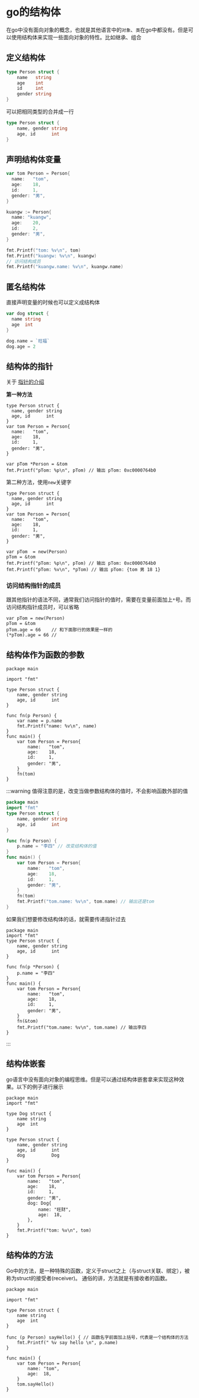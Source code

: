 
# go的结构体

在go中没有面向对象的概念，也就是其他语言中的`对象`、`类`在go中都没有。但是可以使用结构体来实现一些面向对象的特性。比如继承、组合

## 定义结构体
```go
type Person struct {
	name   string
	age    int
	id     int
	gender string
}
```
可以把相同类型的合并成一行
```go
type Person struct {
	name, gender string
	age, id      int
}
```
## 声明结构体变量


```go
var tom Person = Person{
  name:   "tom",
  age:    18,
  id:     1,
  gender: "男",
}

kuangw := Person{
  name: "kuangw",
  age:    20,
  id:     2,
  gender: "男",
}

fmt.Printf("tom: %v\n", tom)
fmt.Printf("kuangw: %v\n", kuangw)
// 访问结构成员
fmt.Printf("kuangw.name: %v\n", kuangw.name)
```


## 匿名结构体
直接声明变量的时候也可以定义成结构体
```go
var dog struct {
  name string
  age  int
}

dog.name = `旺福`
dog.age = 2
```


## 结构体的指针

关于 [指针的介绍](./pointer.md)


**第一种方法**
```go{12}
type Person struct {
  name, gender string
  age, id      int
}
var tom Person = Person{
  name:   "tom",
  age:    18,
  id:     1,
  gender: "男",
}

var pTom *Person = &tom
fmt.Printf("pTom: %p\n", pTom) // 输出 pTom: 0xc0000764b0
```
第二种方法，使用`new`关键字

```go{12,13}
type Person struct {
  name, gender string
  age, id      int
}
var tom Person = Person{
  name:   "tom",
  age:    18,
  id:     1,
  gender: "男",
}

var pTom  = new(Person)
pTom = &tom
fmt.Printf("pTom: %p\n", pTom) // 输出 pTom: 0xc0000764b0
fmt.Printf("pTom: %v\n", *pTom) // 输出 pTom: {tom 男 18 1}
```
### 访问结构指针的成员

跟其他指针的语法不同，通常我们访问指针的值时，需要在变量前面加上`*`号。而访问结构指针成员时，可以省略
```go{3,4}
var pTom = new(Person)
pTom = &tom
pTom.age = 66    // 和下面那行的效果是一样的
(*pTom).age = 66 //
```


## 结构体作为函数的参数
```go{10-13}
package main

import "fmt"

type Person struct {
	name, gender string
	age, id      int
}

func fn(p Person) {
	var name = p.name
	fmt.Printf("name: %v\n", name)
}
func main() {
	var tom Person = Person{
		name:   "tom",
		age:    18,
		id:     1,
		gender: "男",
	}
	fn(tom)
}
```
:::warning
值得注意的是，改变当做参数结构体的值时，不会影响函数外部的值
```go
package main
import "fmt"
type Person struct {
	name, gender string
	age, id      int
}

func fn(p Person) {
	p.name = "李四" // 改变结构体的值
}
func main() {
	var tom Person = Person{
		name:   "tom",
		age:    18,
		id:     1,
		gender: "男",
	}
	fn(tom)
	fmt.Printf("tom.name: %v\n", tom.name) // 输出还是tom
}
```
如果我们想要修改结构体的话，就需要传递指针过去

```go{8,18}
package main
import "fmt"
type Person struct {
	name, gender string
	age, id      int
}

func fn(p *Person) {
	p.name = "李四"
}
func main() {
	var tom Person = Person{
		name:   "tom",
		age:    18,
		id:     1,
		gender: "男",
	}
	fn(&tom)
	fmt.Printf("tom.name: %v\n", tom.name) // 输出李四
}
```
:::

## 结构体嵌套

go语言中没有面向对象的编程思维。但是可以通过结构体嵌套拿来实现这种效果。以下的例子进行展示
```go{12,21-24}
package main
import "fmt"

type Dog struct {
	name string
	age  int
}

type Person struct {
	name, gender string
	age, id      int
	dog          Dog
}

func main() {
	var tom Person = Person{
		name:   "tom",
		age:    18,
		id:     1,
		gender: "男",
		dog: Dog{
			name: "旺财",
			age:  18,
		},
	}
	fmt.Printf("tom: %v\n", tom)
}
```

## 结构体的方法

Go中的方法，是一种特殊的函数，定义于struct之上（与struct关联、绑定），被称为struct的接受者(receiver)。
通俗的讲，方法就是有接收者的函数。
```go{10-12,19}
package main

import "fmt"

type Person struct {
	name string
	age  int
}

func (p Person) sayHello() { // 函数名字前面加上括号，代表是一个结构体的方法
	fmt.Printf(" %v say hello \n", p.name)
}

func main() {
	var tom Person = Person{
		name: "tom",
		age:  18,
	}
	tom.sayHello()
}
```